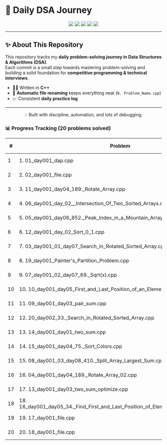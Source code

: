 # 📘 Daily DSA Journey  

<p align="center">
  <img src="https://img.shields.io/badge/Language-C++-00599C?style=for-the-badge&logo=c%2B%2B&logoColor=white" />
  <img src="https://img.shields.io/badge/Progress-Ongoing🚀-blueviolet?style=for-the-badge" />
  <img src="https://img.shields.io/github/last-commit/ikrishanaa/Daily_DSA?style=for-the-badge&logo=github" />
  <img src="https://img.shields.io/badge/Problems%20Solved-0-blue?logo=leetcode&style=for-the-badge" />
  <img src="https://komarev.com/ghpvc/?username=ikrishanaa&label=Profile%20Views&color=0e75b6&style=for-the-badge" />
</p>


---
## ✨ About This Repository  

This repository tracks my **daily problem-solving journey in Data Structures & Algorithms (DSA)**.  
Each commit is a small step towards mastering problem-solving and building a solid foundation for **competitive programming & technical interviews**.  

- 🧑‍💻 Written in **C++**  
- 🔄 **Automatic file renaming** keeps everything neat (`N. Problem_Name.cpp`)  
- 📈 Consistent **daily practice log**  

---

<p align="center">  
  💡 Built with discipline, automation, and lots of debugging.  
</p>


<!-- PROGRESS_START -->
### 📊 Progress Tracking (20 problems solved)

| # | Problem | Date Solved |
|---|----------|-------------|
| 1 | 1. 01_day001_dap.cpp | 2025-09-03 |
| 2 | 2. 02_day001_file.cpp | 2025-09-03 |
| 3 | 3. 11_day001_day04_189._Rotate_Array.cpp | 2025-09-03 |
| 4 | 4. 06_day001_day_02__Intersection_Of_Two_Sorted_Arrays.cpp | 2025-09-03 |
| 5 | 5. 05_day001_day06_852._Peak_Index_in_a_Mountain_Array.cpp | 2025-09-03 |
| 6 | 6. 12_day001_day_02_Sort_0_1.cpp | 2025-09-03 |
| 7 | 7. 03_day001_01_day07_Search_In_Rotated_Sorted_Array.cpp | 2025-09-03 |
| 8 | 8. 19_day001_Painter's_Partition_Problem.cpp | 2025-09-03 |
| 9 | 9. 07_day001_02_day07_69._Sqrt(x).cpp | 2025-09-03 |
| 10 | 10. 10_day001_day05_First_and_Last_Position_of_an_Element_In_Sorted_Array.cpp | 2025-09-03 |
| 11 | 11. 09_day001_day03_pair_sum.cpp | 2025-09-03 |
| 12 | 12. 20_day002_33._Search_in_Rotated_Sorted_Array.cpp | 2025-09-03 |
| 13 | 13. 14_day001_day01_two_sum.cpp | 2025-09-03 |
| 14 | 14. 15_day001_day04_75._Sort_Colors.cpp | 2025-09-03 |
| 15 | 15. 08_day001_03_day08_410._Split_Array_Largest_Sum.cpp | 2025-09-03 |
| 16 | 16. 04_day001_day04_189._Rotate_Array_02.cpp | 2025-09-03 |
| 17 | 17. 13_day001_day03_two_sum_optimize.cpp | 2025-09-03 |
| 18 | 18. 16_day001_day05_34._Find_First_and_Last_Position_of_Element_in_Sorted_Array.cpp | 2025-09-03 |
| 19 | 19. 17_day001_file.cpp | 2025-09-03 |
| 20 | 20. 18_day001_file.cpp | 2025-09-03 |

<!-- PROGRESS_END -->

